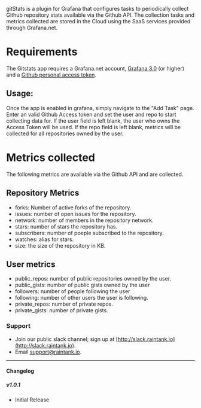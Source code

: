 gitStats is a plugin for Grafana that configures tasks to periodically collect Github repository stats available via the Github API.  The collection tasks and metrics collected are stored in the Cloud using the SaaS services provided through Grafana.net.

# Requirements
The Gitstats app requires a Grafana.net account, [Grafana 3.0](https://grafana.org) (or higher) and a [Github personal access token](https://github.com/settings/tokens). 

## Usage:
Once the app is enabled in grafana, simply navigate to the "Add Task" page.  Enter an valid Github Access token and set the user and repo to start collecting data for.  If the user field is left blank, the user who owns the Access Token will be used. If the repo field is left blank, metrics will be collected for all repositories owned by the user.

# Metrics collected
The following metrics are available via the Github API and are collected.
## Repository Metrics
- forks:  Number of active forks of the repository.
- issues: number of open issues for the repository.
- network: number of  members in the repository network.
- stars: number of stars the repository has.
- subscribers: number of poeple subscribed to the repository.
- watches: alias for stars.
- size: the size of the repository in KB.

## User metrics
- public_repos: number of public repositories owned by the user.
- public_gists: number of public gists owned by the user
- followers: number of people following the user
- following: number of other users the user is following.
- private_repos: number of private repos.
- private_gists: number of private gists.

### Support
- Join our public slack channel; sign up at [http://slack.raintank.io](http://slack.raintank.io).
- Email [support@raintank.io](mailto:support@raintank.io).

------

#### Changelog

##### v1.0.1
- Initial Release
